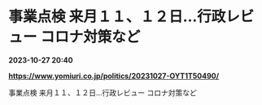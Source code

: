 # 事業点検 来月１１、１２日…行政レビュー コロナ対策など

**2023-10-27 20:40**

**https://www.yomiuri.co.jp/politics/20231027-OYT1T50490/**

事業点検 来月１１、１２日…行政レビュー コロナ対策など
